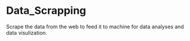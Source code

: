 # Data_Scrapping
Scrape the data from the web to feed it to machine for data analyses and data visulization.

